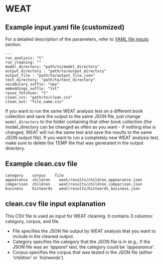 # WEAT

## Example input.yaml file (customized)

For a detailed description of the parameters, refer to [YAML file inputs](https://github.com/miielab/miienlp/blob/main/documentation/developer_documentation/autoYAML.md) section.
```
---
run_analysis: "t"
run_cleaning: ""
model_directory: "path/to/model_directory"
output_directory : "path/to/output_directory"
output_file : "path/to/output_file.json"
test_directory: "path/to/test_directory"
vocabulary_suffix: "npy"
embeddings_suffix: "txt"
reuse_fetchvec: "t"
clean_csv: "path/to/clean.csv"
clean_out: "file_name.csv"
```


If you want to run the same WEAT analysis test on a different book collection and save the output to the same JSON file, just change `model_directory` to the folder containing that other book collection (the model_directory can be changed as often as you want - if nothing else is changed, WEAT will run the same test and save the results to the same JSON output file). If you want to run a completely new WEAT analysis test, make sure to delete the TEMP file that was generated in the output directory.

## Example clean.csv file
```
category	corpus	  file
appearance	children	weat/results/children_appearance.json
comparison	children 	weat/results/children_comparison.json
business	histwords	weat/results/histwords_business.json
```

## clean.csv file input explanation
This CSV file is used as input for WEAT cleaning. It contains 3 columns: category, corpus, and file. 
* File specifies the JSON file output by WEAT analysis that you want to include in the cleaned output. 
* Category specifies the category that the JSON file is in (e.g., if the JSON file was an *'apparel'* test, the category could be *'appearance'*. 
* Corpus specifies the corpus that was tested in the JSON file (either *'children'* or *'histwords'*).
